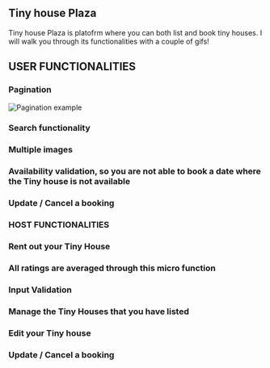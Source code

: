 ## Tiny house Plaza

Tiny house Plaza is platofrm where you can both list and book tiny houses. I will walk you through its functionalities with a couple of gifs!

## USER FUNCTIONALITIES

### Pagination

![Pagination example](https://gifyu.com/image/Sl92d)

### Search functionality

### Multiple images

### Availability validation, so you are not able to book a date where the Tiny house is not available

### Update / Cancel a booking

### HOST FUNCTIONALITIES

### Rent out your Tiny House

### All ratings are averaged through this micro function

### Input Validation

### Manage the Tiny Houses that you have listed

### Edit your Tiny house

### Update / Cancel a booking 

